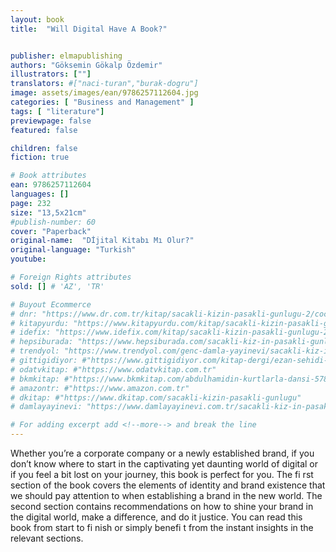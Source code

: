 ```yaml
---
layout: book
title:  "Will Digital Have A Book?"


publisher: elmapublishing
authors: "Göksemin Gökalp Özdemir"
illustrators: [""]
translators: #["naci-turan","burak-dogru"]
image: assets/images/ean/9786257112604.jpg
categories: [ "Business and Management" ]
tags: [ "literature"]
previewpage: false
featured: false

children: false
fiction: true

# Book attributes
ean: 9786257112604
languages: []
page: 232
size: "13,5x21cm"
#publish-number: 60
cover: "Paperback"
original-name:  "Dİjital Kitabı Mı Olur?"
original-language: "Turkish"
youtube:

# Foreign Rights attributes
sold: [] # 'AZ', 'TR'

# Buyout Ecommerce
# dnr: "https://www.dr.com.tr/kitap/sacakli-kizin-pasakli-gunlugu-2/cocuk-ve-genclik/genclik-10-yas/roman-oyku/urunno=0001893059001"
# kitapyurdu: "https://www.kitapyurdu.com/kitap/sacakli-kizin-pasakli-gunlugu-2-/560122.html&filter_name=Sa%C3%A7akl%C4%B1+K%C4%B1z%27%C4%B1n+Pasakl%C4%B1+G%C3%BCnl%C3%BC%C4%9F%C3%BC+2"
# idefix: "https://www.idefix.com/kitap/sacakli-kizin-pasakli-gunlugu-2/cocuk-ve-genclik/genclik-10-yas/roman-oyku/urunno=0001893059001"
# hepsiburada: "https://www.hepsiburada.com/sacakli-kiz-in-pasakli-gunlugu-2-damla-yayinevi-p-HBV000012ER86"
# trendyol: "https://www.trendyol.com/genc-damla-yayinevi/sacakli-kiz-in-pasakli-gunlugu-2-p-54825777"
# gittigidiyor: #"https://www.gittigidiyor.com/kitap-dergi/ezan-sehidi-adnan-menderes_pdp_732728793"
# odatvkitap: #"https://www.odatvkitap.com.tr"
# bkmkitap: #"https://www.bkmkitap.com/abdulhamidin-kurtlarla-dansi-578226"
# amazontr: #"https://www.amazon.com.tr"
# dkitap: #"https://www.dkitap.com/sacakli-kizin-pasakli-gunlugu"
# damlayayinevi: "https://www.damlayayinevi.com.tr/sacakli-kiz-in-pasakli-gunlugu-2-bu-iste-bi-terslik-var"

# For adding excerpt add <!--more--> and break the line
---
```

Whether you’re a corporate company or a newly
established brand, if you don’t know where to start
in the captivating yet daunting world of digital or if
you feel a bit lost on your journey, this book is perfect for you. The fi rst section of the book covers the
elements of identity and brand existence that we
should pay attention to when establishing a brand
in the new world. The second section contains recommendations on how to shine your brand in the
digital world, make a difference, and do it justice.
You can read this book from start to fi nish or simply
benefi t from the instant insights in the relevant
sections.
<!--more--> 

